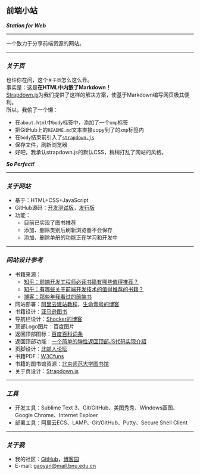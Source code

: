 ## 前端小站  
***Station for Web***  

---

一个致力于分享前端资源的网站。  

---

### ***关于页***  
也许你在问，这个`关于页`怎么这么丑。  
事实是：这是**在HTML中内嵌了Markdown！**  
[Strapdown.js](http://strapdownjs.com/)为我们提供了这样的解决方案，使基于Markdown编写网页极其便利。  
所以，我偷了一个懒：  

- 在`about.html`中`body`标签中，添加了一个`xmp`标签  
- 把GitHub上的`README.md`文本直接copy到了的`xmp`标签内  
- 在`body`结束前引入了[`strapdown.js`](http://strapdownjs.com/v/0.2/strapdown.js)  
- 保存文件，刷新浏览器  
- 好吧，我承认strapdown.js的默认CSS，稍稍打乱了网站的风格。
  
***So Perfect!***

---


### ***关于网站***  
- 基于：HTML+CSS+JavaScript   
- GitHub源码：[开发测试版](https://github.com/gymmer/StationForWeb_debug)，[发行版](https://github.com/gymmer/StationForWeb_release)  
- 功能：
  - 目前已实现了图书推荐  
  - 添加、删除类别后刷新浏览器不会保存  
  - 添加、删除单册的功能正在学习和开发中  

---

### ***网站设计参考***  

- 书籍来源：  
  - [知乎：前端开发工程师必读书籍有哪些值得推荐？](http://www.zhihu.com/question/22591993)  
  - [知乎：有哪些关于前端开发技术的值得推荐的书籍？](http://www.zhihu.com/question/19809484)  
  - [博客：那些年我看过的前端书](http://www.cnblogs.com/pigtail/p/3336317.html)  
- 网站部署：[阿里云建站教程](https://help.aliyun.com/document_detail/43244.html?spm=5176.product25365.4.19.ztYMkQ)，[生命壹号的博客](http://www.cnblogs.com/smyhvae/p/4965163.html)  
- 书籍设计：[亚马逊图书](https://www.amazon.cn/%E5%9B%BE%E4%B9%A6/b?node=658390051)  
- 导航栏设计：[Shocker的博客](http://www.cnblogs.com/shockerli/p/1000-plus-line-mysql-notes.html)  
- 顶部Logo图片：百度图片  
- 返回顶部图标：[百度百科词条](http://baike.baidu.com/link?url=E6EcJ_RuJZYQvftPOK4L7x-LKbJL3QJhX1-tBMHvx-X75E0UIuOEh7qi1n8beb5zQFJm9eUhTKvuWh_g478Nr_)  
- 返回顶部功能：[一个简单的弹性返回顶部JS代码实现介绍](http://www.jb51.net/article/38228.htm)  
- 页脚设计：[北邮人论坛](https://bbs.byr.cn/)  
- 书籍PDF：[W3Cfuns](http://www1.w3cfuns.com/feres.php?do=picture&listtype=book)
- 书籍的图书馆资源：[北京师范大学图书馆](http://www.lib.bnu.edu.cn/)  
- 关于页设计：[Strapdown.js](http://strapdownjs.com/)  

---

### ***工具***  
- 开发工具：Sublime Text 3、Git/GitHub、美图秀秀、Windows画图、Google Chrome、Internet Exploer  
- 部署工具：阿里云ECS、LAMP、Git/GitHub、Putty、Secure Shell Client  

---

### ***关于我***  
- 我的社区：[GitHub](https://github.com/gymmer)，[博客园](http://www.cnblogs.com/gymmer/)  
- E-mail: <gaoyan@mail.bnu.edu.cn>  
